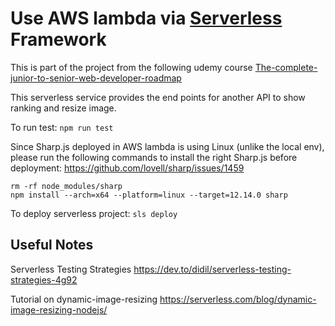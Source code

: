 # Use AWS lambda via [Serverless](https://serverless.com/) Framework

This is part of the project from the following udemy course
[The-complete-junior-to-senior-web-developer-roadmap](https://www.udemy.com/course/the-complete-junior-to-senior-web-developer-roadmap/)

This serverless service provides the end points for another API to show ranking and resize image.

To run test:
`npm run test`


Since Sharp.js deployed in AWS lambda is using Linux (unlike the local env), please run the following commands to install the right Sharp.js before deployment:
https://github.com/lovell/sharp/issues/1459

```
rm -rf node_modules/sharp
npm install --arch=x64 --platform=linux --target=12.14.0 sharp
```

To deploy serverless project:
`sls deploy`

## Useful Notes

Serverless Testing Strategies
https://dev.to/didil/serverless-testing-strategies-4g92 


Tutorial on dynamic-image-resizing
https://serverless.com/blog/dynamic-image-resizing-nodejs/

